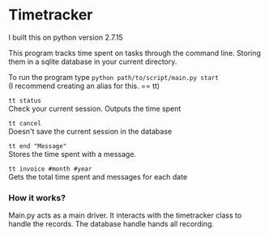 # Timetracker

I built this on python version 2.7.15


This program tracks time spent on tasks through the command line. Storing them in a sqlite database in your current directory.


To run the program type `python path/to/script/main.py start`   
(I recommend creating an alias for this. == tt)

`tt status`  
Check your current session. Outputs the time spent

`tt cancel`  
Doesn't save the current session in the database

`tt end "Message"`  
Stores the time spent with a message.

`tt invoice #month #year`  
Gets the total time spent and messages for each date


### How it works?
Main.py acts as a main driver. It interacts with the timetracker class to handle the records. The database handle hands all recording. 

